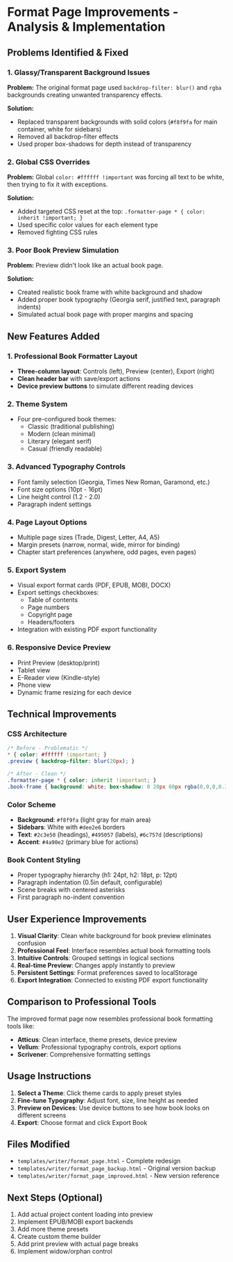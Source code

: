 # Format Page Improvements - Analysis & Implementation

## Problems Identified & Fixed

### 1. **Glassy/Transparent Background Issues**
**Problem:** The original format page used `backdrop-filter: blur()` and `rgba` backgrounds creating unwanted transparency effects.

**Solution:** 
- Replaced transparent backgrounds with solid colors (`#f8f9fa` for main container, white for sidebars)
- Removed all backdrop-filter effects
- Used proper box-shadows for depth instead of transparency

### 2. **Global CSS Overrides**
**Problem:** Global `color: #ffffff !important` was forcing all text to be white, then trying to fix it with exceptions.

**Solution:**
- Added targeted CSS reset at the top: `.formatter-page * { color: inherit !important; }`
- Used specific color values for each element type
- Removed fighting CSS rules

### 3. **Poor Book Preview Simulation**
**Problem:** Preview didn't look like an actual book page.

**Solution:**
- Created realistic book frame with white background and shadow
- Added proper book typography (Georgia serif, justified text, paragraph indents)
- Simulated actual book page with proper margins and spacing

## New Features Added

### 1. **Professional Book Formatter Layout**
- **Three-column layout**: Controls (left), Preview (center), Export (right)
- **Clean header bar** with save/export actions
- **Device preview buttons** to simulate different reading devices

### 2. **Theme System**
- Four pre-configured book themes:
  - Classic (traditional publishing)
  - Modern (clean minimal)
  - Literary (elegant serif)
  - Casual (friendly readable)

### 3. **Advanced Typography Controls**
- Font family selection (Georgia, Times New Roman, Garamond, etc.)
- Font size options (10pt - 16pt)
- Line height control (1.2 - 2.0)
- Paragraph indent settings

### 4. **Page Layout Options**
- Multiple page sizes (Trade, Digest, Letter, A4, A5)
- Margin presets (narrow, normal, wide, mirror for binding)
- Chapter start preferences (anywhere, odd pages, even pages)

### 5. **Export System**
- Visual export format cards (PDF, EPUB, MOBI, DOCX)
- Export settings checkboxes:
  - Table of contents
  - Page numbers
  - Copyright page
  - Headers/footers
- Integration with existing PDF export functionality

### 6. **Responsive Device Preview**
- Print Preview (desktop/print)
- Tablet view
- E-Reader view (Kindle-style)
- Phone view
- Dynamic frame resizing for each device

## Technical Improvements

### CSS Architecture
```css
/* Before - Problematic */
* { color: #ffffff !important; }
.preview { backdrop-filter: blur(20px); }

/* After - Clean */
.formatter-page * { color: inherit !important; }
.book-frame { background: white; box-shadow: 0 20px 60px rgba(0,0,0,0.3); }
```

### Color Scheme
- **Background**: `#f8f9fa` (light gray for main area)
- **Sidebars**: White with `#dee2e6` borders
- **Text**: `#2c3e50` (headings), `#495057` (labels), `#6c757d` (descriptions)
- **Accent**: `#4a90e2` (primary blue for actions)

### Book Content Styling
- Proper typography hierarchy (h1: 24pt, h2: 18pt, p: 12pt)
- Paragraph indentation (0.5in default, configurable)
- Scene breaks with centered asterisks
- First paragraph no-indent convention

## User Experience Improvements

1. **Visual Clarity**: Clean white background for book preview eliminates confusion
2. **Professional Feel**: Interface resembles actual book formatting tools
3. **Intuitive Controls**: Grouped settings in logical sections
4. **Real-time Preview**: Changes apply instantly to preview
5. **Persistent Settings**: Format preferences saved to localStorage
6. **Export Integration**: Connected to existing PDF export functionality

## Comparison to Professional Tools

The improved format page now resembles professional book formatting tools like:
- **Atticus**: Clean interface, theme presets, device preview
- **Vellum**: Professional typography controls, export options
- **Scrivener**: Comprehensive formatting settings

## Usage Instructions

1. **Select a Theme**: Click theme cards to apply preset styles
2. **Fine-tune Typography**: Adjust font, size, line height as needed
3. **Preview on Devices**: Use device buttons to see how book looks on different screens
4. **Export**: Choose format and click Export Book

## Files Modified

- `templates/writer/format_page.html` - Complete redesign
- `templates/writer/format_page_backup.html` - Original version backup
- `templates/writer/format_page_improved.html` - New version reference

## Next Steps (Optional)

1. Add actual project content loading into preview
2. Implement EPUB/MOBI export backends
3. Add more theme presets
4. Create custom theme builder
5. Add print preview with actual page breaks
6. Implement widow/orphan control